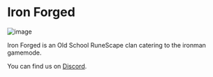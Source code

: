 # Iron Forged

![image](https://github.com/IronForgedClan/.github/assets/77964259/2cc878d5-8943-4883-b000-7a12359da1d4)

Iron Forged is an Old School RuneScape clan catering to the ironman gamemode.

You can find us on [Discord](https://discord.gg/ironforged).
